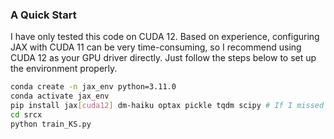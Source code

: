 ### A Quick Start
I have only tested this code on CUDA 12. Based on experience, configuring JAX with CUDA 11 can be very time-consuming, so I recommend using CUDA 12 as your GPU driver directly. Just follow the steps below to set up the environment properly.

```bash
conda create -n jax_env python=3.11.0
conda activate jax_env
pip install jax[cuda12] dm-haiku optax pickle tqdm scipy # If I missed anything, install the latest version! 📥
cd srcx
python train_KS.py
```